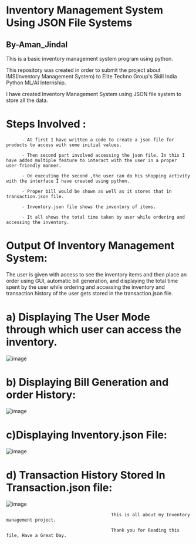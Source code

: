 # Inventory Management System Using JSON File Systems 
## By-Aman_Jindal
This is a basic inventory management system program using python.

This repository was created in order to submit the project about IMS(Inventory Management System) to Elite Techno Group's Skill India Python ML/AI Internship.


I have created Inventory Management System using JSON file system to store all the data. 

# Steps Involved :
          - At first I have written a code to create a json file for products to access with some initial values.
    
          - Then second part involved accessing the json file, In this I have added multiple feature to interact with the user in a proper user-friendly manner.
          
          - On executing the second ,the user can do his shopping activity with the interface I have created using python. 
          
          - Proper bill would be shown as well as it stores that in transaction.json file.
          
          - Inventory.json file shows the inventory of items.
          
          - It all shows the total time taken by user while ordering and accessing the inventory.

# Output Of Inventory Management System: 

The user is given with access to see the inventory items and then place an order using GUI, automatic bill generation, and displaying the total time spent by the user while ordering and accessing the inventory and transaction history of the user gets stored in the transaction.json file.

# a) Displaying The User Mode through which user can access the inventory. 

![image](https://user-images.githubusercontent.com/69865169/177719994-c3d8c3ff-3bd9-4c6b-a8f7-484b9f28b456.png)

# b) Displaying Bill Generation and order History: 

![image](https://user-images.githubusercontent.com/69865169/177720098-af3462a8-d0fe-44f6-b57b-fbd953cedd6a.png)
 

# c)Displaying Inventory.json File: 
 
 ![image](https://user-images.githubusercontent.com/69865169/177720204-4145fee9-84f3-4e39-b33a-79f2ec0f92ac.png)

# d) Transaction History Stored In Transaction.json file:  

![image](https://user-images.githubusercontent.com/69865169/177720341-7c9b00ee-d460-49b6-b5e6-148864b90628.png)





                                            This is all about my Inventory management project.

                                            Thank you for Reading this file, Have a Great Day.
